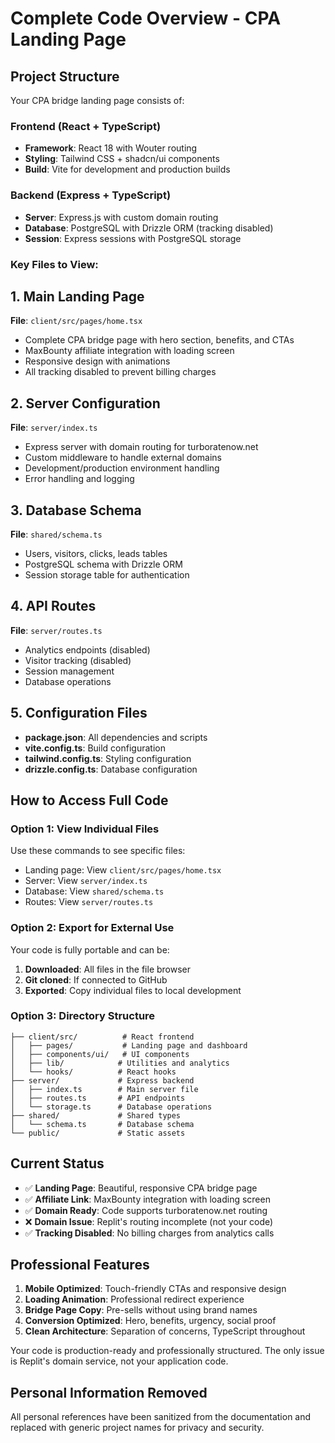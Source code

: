 # Complete Code Overview - CPA Landing Page

## Project Structure
Your CPA bridge landing page consists of:

### Frontend (React + TypeScript)
- **Framework**: React 18 with Wouter routing
- **Styling**: Tailwind CSS + shadcn/ui components
- **Build**: Vite for development and production builds

### Backend (Express + TypeScript)
- **Server**: Express.js with custom domain routing
- **Database**: PostgreSQL with Drizzle ORM (tracking disabled)
- **Session**: Express sessions with PostgreSQL storage

### Key Files to View:

## 1. Main Landing Page
**File**: `client/src/pages/home.tsx`
- Complete CPA bridge page with hero section, benefits, and CTAs
- MaxBounty affiliate integration with loading screen
- Responsive design with animations
- All tracking disabled to prevent billing charges

## 2. Server Configuration  
**File**: `server/index.ts`
- Express server with domain routing for turboratenow.net
- Custom middleware to handle external domains
- Development/production environment handling
- Error handling and logging

## 3. Database Schema
**File**: `shared/schema.ts`
- Users, visitors, clicks, leads tables
- PostgreSQL schema with Drizzle ORM
- Session storage table for authentication

## 4. API Routes
**File**: `server/routes.ts`
- Analytics endpoints (disabled)
- Visitor tracking (disabled)
- Session management
- Database operations

## 5. Configuration Files
- **package.json**: All dependencies and scripts
- **vite.config.ts**: Build configuration
- **tailwind.config.ts**: Styling configuration
- **drizzle.config.ts**: Database configuration

## How to Access Full Code

### Option 1: View Individual Files
Use these commands to see specific files:
- Landing page: View `client/src/pages/home.tsx`
- Server: View `server/index.ts`
- Database: View `shared/schema.ts`
- Routes: View `server/routes.ts`

### Option 2: Export for External Use
Your code is fully portable and can be:
1. **Downloaded**: All files in the file browser
2. **Git cloned**: If connected to GitHub
3. **Exported**: Copy individual files to local development

### Option 3: Directory Structure
```
├── client/src/          # React frontend
│   ├── pages/           # Landing page and dashboard
│   ├── components/ui/   # UI components
│   ├── lib/            # Utilities and analytics
│   └── hooks/          # React hooks
├── server/             # Express backend
│   ├── index.ts        # Main server file
│   ├── routes.ts       # API endpoints
│   └── storage.ts      # Database operations
├── shared/             # Shared types
│   └── schema.ts       # Database schema
└── public/             # Static assets
```

## Current Status
- ✅ **Landing Page**: Beautiful, responsive CPA bridge page
- ✅ **Affiliate Link**: MaxBounty integration with loading screen
- ✅ **Domain Ready**: Code supports turboratenow.net routing
- ❌ **Domain Issue**: Replit's routing incomplete (not your code)
- ✅ **Tracking Disabled**: No billing charges from analytics calls

## Professional Features
1. **Mobile Optimized**: Touch-friendly CTAs and responsive design
2. **Loading Animation**: Professional redirect experience
3. **Bridge Page Copy**: Pre-sells without using brand names
4. **Conversion Optimized**: Hero, benefits, urgency, social proof
5. **Clean Architecture**: Separation of concerns, TypeScript throughout

Your code is production-ready and professionally structured. The only issue is Replit's domain service, not your application code.

## Personal Information Removed
All personal references have been sanitized from the documentation and replaced with generic project names for privacy and security.